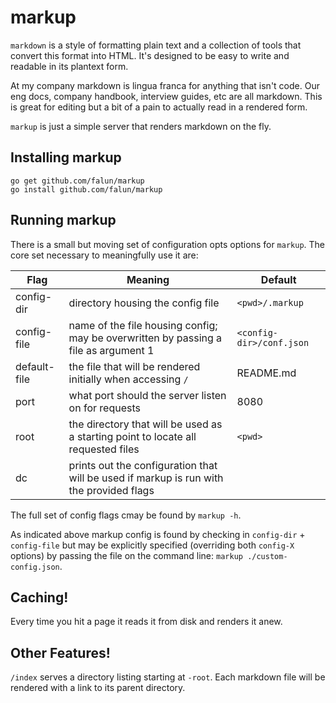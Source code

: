 # markup

`markdown` is a style of formatting plain text and a collection of tools that
convert this format into HTML. It's designed to be easy to write and readable
in its plantext form.

At my company markdown is lingua franca for anything that isn't code. Our eng
docs, company handbook, interview guides, etc are all markdown. This is great
for editing but a bit of a pain to actually read in a rendered form.

`markup` is just a simple server that renders markdown on the fly.

## Installing markup

```
go get github.com/falun/markup
go install github.com/falun/markup
```

## Running markup

There is a small but moving set of configuration opts options for `markup`. The
core set necessary to meaningfully use it are:

| Flag         | Meaning | Default |
| ------------ | ------- | ------- |
| config-dir   | directory housing the config file | `<pwd>/.markup` |
| config-file  | name of the file housing config; may be overwritten by passing a file as argument 1 | `<config-dir>/conf.json` |
| default-file | the file that will be rendered initially when accessing `/` | README.md |
| port         | what port should the server listen on for requests | 8080 |
| root         | the directory that will be used as a starting point to locate all requested files | `<pwd>` |
| dc           | prints out the configuration that will be used if markup is run with the provided flags | |

The full set of config flags cmay be found by `markup -h`.

As indicated above markup config is found by checking in `config-dir` + `config-file`
but may be explicitly specified (overriding both `config-X` options) by passing the
file on the command line: `markup ./custom-config.json`.

## Caching!

Every time you hit a page it reads it from disk  and renders it anew.

## Other Features!

`/index` serves a directory listing starting at `-root`. Each markdown file
will be rendered with a link to its parent directory.
